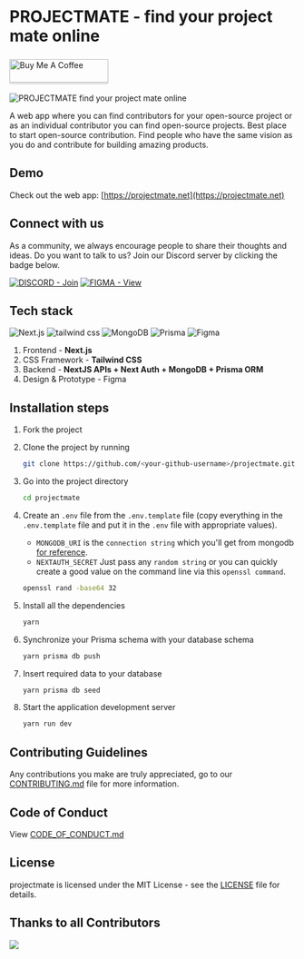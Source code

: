 # PROJECTMATE - find your project mate online

<a href="https://www.buymeacoffee.com/" target="_blank"><img src="https://www.buymeacoffee.com/assets/img/custom_images/orange_img.png" alt="Buy Me A Coffee" style="height: 41px !important; margin:5 auto; width: 174px !important;box-shadow: 0px 3px 2px 0px rgba(190, 190, 190, 0.5) !important;-webkit-box-shadow: 0px 3px 2px 0px rgba(190, 190, 190, 0.5) !important;" ></a>

![PROJECTMATE find your project mate online](https://user-images.githubusercontent.com/48400770/190438248-fc0f3e42-c6d3-4d07-bcba-10e7fece4bc2.png)

A web app where you can find contributors for your open-source project or as an individual contributor you can find open-source projects. Best place to start open-source contribution.
Find people who have the same vision as you do and contribute for building amazing products.

## Demo

Check out the web app: [https://projectmate.net](https://projectmate.net)

## Connect with us

As a community, we always encourage people to share their thoughts and ideas. Do you want to talk to us? Join our Discord server by clicking the badge below.

[![DISCORD - Join](https://img.shields.io/badge/DISCORD-Join-2ea44f?style=for-the-badge&logo=discord&logoColor=white)](https://discord.gg/FQtyMWFZQ9)
[![FIGMA - View](https://img.shields.io/badge/Figma-View-2ea44f?style=for-the-badge&logo=figma&logoColor=white)](https://www.figma.com/file/3v3ckbS8o24Me4L93so4js/projectmate)

## Tech stack

![Next.js](https://img.shields.io/badge/Next.js-305FCB?style=for-the-badge&logo=next.js&logoColor=white)
![tailwind css](https://img.shields.io/badge/tailwind_css-305FCB?style=for-the-badge&logo=tailwindcss&logoColor=white)
![MongoDB](https://img.shields.io/badge/MongoDB-305FCB?style=for-the-badge&logo=mongodb&logoColor=white)
![Prisma](https://img.shields.io/badge/Prisma-305FCB?style=for-the-badge&logo=prisma&logoColor=white)
![Figma](https://img.shields.io/badge/Figma-305FCB?style=for-the-badge&logo=figma&logoColor=white)

1. Frontend - **Next.js**
2. CSS Framework - **Tailwind CSS**
3. Backend - **NextJS APIs + Next Auth + MongoDB + Prisma ORM**
4. Design & Prototype - Figma

## Installation steps

1. Fork the project

2. Clone the project by running
   ```sh
   git clone https://github.com/<your-github-username>/projectmate.git
   ```
3. Go into the project directory
   ```sh
   cd projectmate
   ```
4. Create an `.env` file from the `.env.template` file (copy everything in the `.env.template` file and put it in the `.env` file with appropriate values).

   - `MONGODB_URI` is the `connection string` which you'll get from mongodb [for reference](https://www.mongodb.com/docs/manual/reference/connection-string/).
   - `NEXTAUTH_SECRET` Just pass any `random string` or you can quickly create a good value on the command line via this `openssl command`.

   ```sh
   openssl rand -base64 32
   ```

5. Install all the dependencies
   ```sh
   yarn
   ```
6. Synchronize your Prisma schema with your database schema
   ```sh
   yarn prisma db push
   ```
7. Insert required data to your database
   ```sh
   yarn prisma db seed
   ```
8. Start the application development server
   ```sh
   yarn run dev
   ```

## Contributing Guidelines

Any contributions you make are truly appreciated, go to our [CONTRIBUTING.md](https://github.com/rohitdasu/projectmate/blob/main/CONTRIBUTING.md) file for more information.

## Code of Conduct

View [CODE_OF_CONDUCT.md](https://github.com/rohitdasu/projectmate/blob/main/CODE_OF_CONDUCT.md)

## License

projectmate is licensed under the MIT License - see the [LICENSE](https://github.com/rohitdasu/projectmate/blob/main/LICENSE) file for details.

## Thanks to all Contributors

<a href="https://github.com/rohitdasu/projectmate/graphs/contributors">
  <img src="https://contrib.rocks/image?repo=rohitdasu/projectmate" />
</a>
